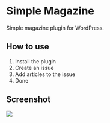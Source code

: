 Simple Magazine
=========

Simple magazine plugin for WordPress. 

How to use
---
1. Install the plugin
2. Create an issue
3. Add articles to the issue
4. Done

Screenshot
---
<img src="http://s21.postimg.org/a2rbqh2jb/Screen_Shot_2013_07_24_at_5_52_08_PM.png"/>


